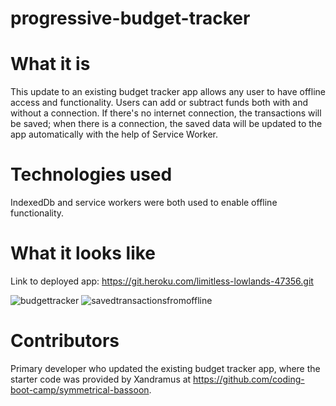 # progressive-budget-tracker

# What it is 
This update to an existing budget tracker app allows any user to have offline access and functionality. Users can add or subtract funds both with and without a connection. If there's no internet connection, the transactions will be saved; when there is a connection, the saved data will be updated to the app automatically with the help of Service Worker.

# Technologies used
IndexedDb and service workers were both used to enable offline functionality. 

# What it looks like 
Link to deployed app: https://git.heroku.com/limitless-lowlands-47356.git

![budgettracker](https://user-images.githubusercontent.com/95206117/168446474-745e6ed2-ee94-4cd0-9ac7-ffa1ccaa6d6f.JPG)
![savedtransactionsfromoffline](https://user-images.githubusercontent.com/95206117/168446475-87fa5c00-0146-4a70-9d8a-40c5f5988258.JPG)

# Contributors
Primary developer who updated the existing budget tracker app, where the starter code was provided by Xandramus at https://github.com/coding-boot-camp/symmetrical-bassoon.

